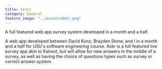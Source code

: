```yaml
---
title: Test2
category: General
feature_image: "../assets/Askr.png"
---
```


A full featured web app survey system developed in a month and a half.
<!-- more -->

A web app developed between David Kunz, Brayden Stone, and I in a month and a half for USU's software engineering course. Askr is a full featured live survey app akin to Kahoot, but will allow for new answers in the middle of a survey, as well as having the choice of questions types such as survey or correct answer system.

 
